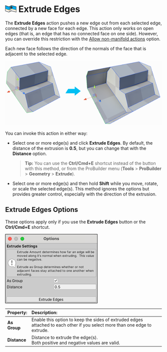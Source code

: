 # ![Extrude Edges icon](images/icons/Edge_Extrude.png) Extrude Edges

The __Extrude Edges__ action pushes a new edge out from each selected edge, connected by a new face for each edge. This action only works on open edges (that is, an edge that has no connected face on one side). However, you can override this restriction with the [Allow non-manifold actions](preferences.md#bridge) option.

Each new face follows the direction of the normals of the face that is adjacent to the selected edge.

![Extrude 4 edges of 9](images/ExtrudeEdges_Example.png)

You can invoke this action in either way:

- Select one or more edge(s) and click **Extrude Edges**. By default, the distance of the extrusion is **0.5**, but you can change that with the **Distance** option.

	> **Tip:** You can use the **Ctrl/Cmd+E** shortcut instead of the button with this method, or from the ProBuilder menu (**Tools** > **ProBuilder** > **Geometry** > **Extrude**).

- Select one or more edge(s) and then hold **Shift** while you move, rotate, or scale the selected edge(s). This method ignores the options but provides greater control, especially with the direction of the extrusion.



## Extrude Edges Options

These options apply only if you use the **Extrude Edges** button or the **Ctrl/Cmd+E** shortcut.

![Extrude Edges icon](images/Edge_Extrude_props.png)



| **Property:**             | **Description:**                                           |
| :-------------------------- | :----------------------------------------------------------- |
| **As Group**                | Enable this option to keep the sides of extruded edges attached to each other if you select more than one edge to extrude. |
| __Distance__                | Distance to extrude the edge(s). <br />Both positive and negative values are valid. |
